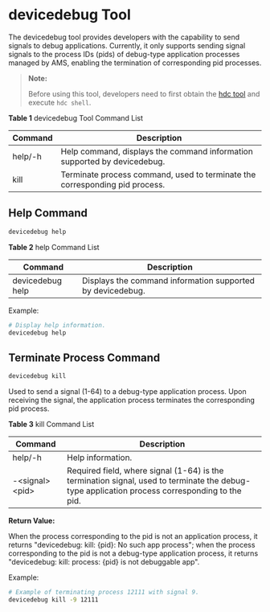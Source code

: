 # devicedebug Tool

The devicedebug tool provides developers with the capability to send signals to debug applications. Currently, it only supports sending signal signals to the process IDs (pids) of debug-type application processes managed by AMS, enabling the termination of corresponding pid processes.

> **Note:**
>
> Before using this tool, developers need to first obtain the <!--Del-->[<!--DelEnd-->hdc tool<!--Del-->](https://docs.openharmony.cn/pages/v5.1/en/device-dev/subsystems/subsys-toolchain-hdc-guide.md)<!--DelEnd--> and execute `hdc shell`.

**Table 1** devicedebug Tool Command List

| Command | Description |
| -------- | -------- |
| help/-h | Help command, displays the command information supported by devicedebug. |
| kill | Terminate process command, used to terminate the corresponding pid process. |

## Help Command

```bash
devicedebug help
```

**Table 2** help Command List

| Command    | Description       |
| ------- | ---------- |
| devicedebug help | Displays the command information supported by devicedebug. |

Example:

```bash
# Display help information.
devicedebug help
```

## Terminate Process Command

```bash
devicedebug kill
```

Used to send a signal (1-64) to a debug-type application process. Upon receiving the signal, the application process terminates the corresponding pid process.

**Table 3** kill Command List

| Command | Description |
| -------- |-------|
| help/-h | Help information. |
| -\<signal> \<pid> |  Required field, where signal (1-64) is the termination signal, used to terminate the debug-type application process corresponding to the pid. |

**Return Value:**

When the process corresponding to the pid is not an application process, it returns "devicedebug: kill: {pid}: No such app process"; when the process corresponding to the pid is not a debug-type application process, it returns "devicedebug: kill: process: {pid} is not debuggable app".

Example:

```bash
# Example of terminating process 12111 with signal 9.
devicedebug kill -9 12111
```